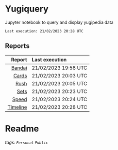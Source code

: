 # Yugiquery
Jupyter notebook to query and display yugipedia data

    Last execution: 21/02/2023 20:28 UTC

## Reports

|                    Report | Last execution       |
| -------------------------:|:-------------------- |
| [Bandai](Bandai.html) | 21/02/2023 19:56 UTC |
| [Cards](Cards.html) | 21/02/2023 20:03 UTC |
| [Rush](Rush.html) | 21/02/2023 20:05 UTC |
| [Sets](Sets.html) | 21/02/2023 20:23 UTC |
| [Speed](Speed.html) | 21/02/2023 20:24 UTC |
| [Timeline](Timeline.html) | 21/02/2023 20:28 UTC |

# Readme

###### tags: `Personal` `Public`
